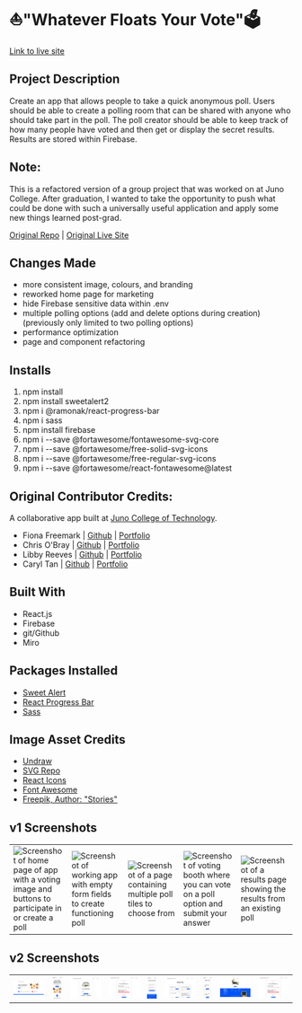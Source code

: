 # ⛵"Whatever Floats Your Vote"🗳️
[Link to live site](https://whatever-floats-your-vote-v2.netlify.app/)

## Project Description
Create an app that allows people to take a quick anonymous poll. Users should be able to create a polling room that can be shared with anyone who should take part in the poll. The poll creator should be able to keep track of how many people have voted and then get or display the secret results. Results are stored within Firebase.

## Note:
This is a refactored version of a group project that was worked on at Juno College. After graduation, I wanted to take the opportunity to push what could be done with such a universally useful application and apply some new things learned post-grad.

[Original Repo](https://github.com/Code-Conjurers/Voting-Booth) | [Original Live Site](https://whatever-floats-your-vote.netlify.app/)

## Changes Made
- more consistent image, colours, and branding
- reworked home page for marketing
- hide Firebase sensitive data within .env
- multiple polling options (add and delete options during creation) (previously only limited to two polling options)
- performance optimization
- page and component refactoring

## Installs
1. npm install
2. npm install sweetalert2
3. npm i @ramonak/react-progress-bar
4. npm i sass
5. npm install firebase
6. npm i --save @fortawesome/fontawesome-svg-core
7. npm i --save @fortawesome/free-solid-svg-icons
8. npm i --save @fortawesome/free-regular-svg-icons
9. npm i --save @fortawesome/react-fontawesome@latest

## Original Contributor Credits:
A collaborative app built at [Juno College of Technology](https://junocollege.com/).
- Fiona Freemark | [Github](https://github.com/fionafreemark) | [Portfolio](https://freemark.dev/)
- Chris O'Bray | [Github](https://github.com/nobrayn) | [Portfolio](https://nobrayn.com/)
- Libby Reeves | [Github](https://github.com/libbyreeves) | [Portfolio](https://elizabeth-reeves.ca/)
- Caryl Tan | [Github](https://github.com/caryltan) | [Portfolio](https://caryltan.com/)


## Built With 
- React.js
- Firebase
- git/Github
- Miro

## Packages Installed
- [Sweet Alert](https://sweetalert2.github.io/)
- [React Progress Bar](https://www.npmjs.com/package/@ramonak/react-progress-bar)
- [Sass](https://www.npmjs.com/package/sass)


## Image Asset Credits
- [Undraw](https://undraw.co/)
- [SVG Repo](https://www.svgrepo.com/svg/427580/approved-aproved-confirm-2)
- [React Icons](https://react-icons.github.io/react-icons/)
- [Font Awesome](https://fontawesome.com/)
- [Freepik, Author: "Stories"](https://www.freepik.com/author/stories)


## v1 Screenshots
<table>
  <tr>
     <td><img src="https://user-images.githubusercontent.com/40412421/220480959-a1ee2e75-28e7-43c8-8133-a0a44a0c6087.png" alt="Screenshot of home page of app with a voting image and buttons to participate in or create a poll" /></td>
    <td><img src="https://user-images.githubusercontent.com/40412421/220480955-003052c9-705e-4716-b706-cbf191671e1a.png" alt="Screenshot of working app with empty form fields to create functioning poll"/></td>
    <td><img src="https://user-images.githubusercontent.com/40412421/220480958-7f491d42-94cf-4872-bb86-d3bea6c63e59.png" alt="Screenshot of a page containing multiple poll tiles to choose from" /></td>
    <td><img src="https://user-images.githubusercontent.com/40412421/220480960-9c4136bf-dcf2-42a1-804d-16aac32ceb76.png" alt="Screenshot of voting booth where you can vote on a poll option and submit your answer"/></td>
    <td><img src="https://user-images.githubusercontent.com/40412421/220480962-4c3bda6b-6423-4988-9092-b1bc195e3853.png" alt="Screenshot of a results page showing the results from an existing poll"/></td>
  </tr>
</table>

## v2 Screenshots
<table>
    <td><img src="https://github.com/caryltan/Voting-Booth/blob/126085fe5f10bc70c55f0a962f23d7bf5a6d5b9f/src/assets/read-me/app-preview-home-page.png" alt="desktop view of home page" </td>
    <td><img src="https://github.com/caryltan/Voting-Booth/blob/126085fe5f10bc70c55f0a962f23d7bf5a6d5b9f/src/assets/read-me/app-preview-home-page-mobile.png" alt="mobile view of home page" </td>
    <td><img src="https://github.com/caryltan/Voting-Booth/blob/126085fe5f10bc70c55f0a962f23d7bf5a6d5b9f/src/assets/read-me/app-preview-voting-booth.png" alt="desktop view of voting page"</td>
    <td><img src="https://github.com/caryltan/Voting-Booth/blob/126085fe5f10bc70c55f0a962f23d7bf5a6d5b9f/src/assets/read-me/app-preview-results.png" alt="desktop view of results page"</td>
    <td><img src="src/assets/read-me/app-preview-create-poll-mobile.png" alt="mobile view of the poll creation page" </td>
    <td><img src="https://github.com/caryltan/Voting-Booth/blob/126085fe5f10bc70c55f0a962f23d7bf5a6d5b9f/src/assets/read-me/app-preview-find-poll.png" alt="desktop view of find poll page" </td>
    <td><img src="https://github.com/caryltan/Voting-Booth/blob/126085fe5f10bc70c55f0a962f23d7bf5a6d5b9f/src/assets/read-me/app-preview-find-poll-mobile.png" alt="mobile view of find poll page" </td>
    <td><img src="https://github.com/caryltan/Voting-Booth/blob/126085fe5f10bc70c55f0a962f23d7bf5a6d5b9f/src/assets/read-me/app-preview-footer.png" alt="desktop view of footer" </td>
    <td><img src="https://github.com/caryltan/Voting-Booth/blob/126085fe5f10bc70c55f0a962f23d7bf5a6d5b9f/src/assets/read-me/app-preview-results.png" alt="desktop view of results page"</td>
</table>
